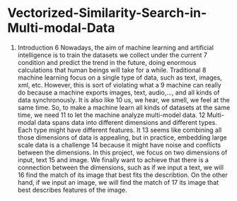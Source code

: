 # Vectorized-Similarity-Search-in-Multi-modal-Data
1. Introduction
6 Nowadays, the aim of machine learning and artificial intelligence is to train the datasets we collect under the current
7 condition and predict the trend in the future, doing enormous calculations that human beings will take for a while. Traditional
8 machine learning focus on a single type of data, such as text, images, xml, etc. However, this is sort of violating what a
9 machine can really do because a machine exports images, text, audio,..., and all kinds of data synchronously. It is also like
10 us, we hear, we smell, we feel at the same time. So, to make a machine learn all kinds of datasets at the same time, we need
11 to let the machine analyze multi-model data.
12 Multi-modal data spans data into different dimensions and different types. Each type might have different features. It
13 seems like combining all those dimensions of data is appealing, but in practice, embedding large scale data is a challenge
14 because it might have noise and conflicts between the dimensions. In this project, we focus on two dimensions of input, text
15 and image. We finally want to achieve that there is a connection between the dimensions, such as if we input a text, we will
16 find the match of its image that best fits the describtion. On the other hand, if we input an image, we will find the match of
17 its image that best describes features of the image.
